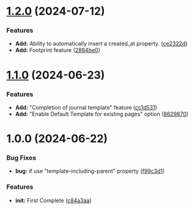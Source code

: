 # [1.2.0](https://github.com/YU000jp/logseq-plugin-default-template/compare/v1.1.0...v1.2.0) (2024-07-12)


### Features

* **Add:** Ability to automatically insert a created_at property. ([ce2322d](https://github.com/YU000jp/logseq-plugin-default-template/commit/ce2322ddc0df898162c53cfd4ad3437e6ea61901))
* **Add:** Footprint feature ([2884be0](https://github.com/YU000jp/logseq-plugin-default-template/commit/2884be093fd50dd8f68d0c9841b6b128e7f24974))

# [1.1.0](https://github.com/YU000jp/logseq-plugin-default-template/compare/v1.0.0...v1.1.0) (2024-06-23)


### Features

* **Add:** "Completion of journal template" feature ([cc1d531](https://github.com/YU000jp/logseq-plugin-default-template/commit/cc1d5310aa4b2561ca9a3ffccd030335b647d3a5))
* **Add:** "Enable Default Template for existing pages" option ([8629870](https://github.com/YU000jp/logseq-plugin-default-template/commit/86298709d1bd40d985fbd0fc0fa452348d912dc7))

# 1.0.0 (2024-06-22)


### Bug Fixes

* **bug:** if use "template-including-parent" property ([f99c3d1](https://github.com/YU000jp/logseq-plugin-default-template/commit/f99c3d1e2c3627ea4c86388e79041364e590e531))


### Features

* **init:** First Complete ([c84a3aa](https://github.com/YU000jp/logseq-plugin-default-template/commit/c84a3aa331d3a5c3bb80614c5ba318469498a785))
